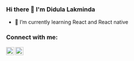 ### Hi there 👋 I'm Didula Lakminda

- 🌱 I’m currently learning React and React native

### Connect with me:

[<img align="left" alt="Didula-Lakminda | LinkedIn" width="22px" src="https://cdn.jsdelivr.net/npm/simple-icons@v3/icons/linkedin.svg" />][linkedin]
<!-- [<img align="left" alt="Didula-Lakminda | Twitter" width="22px" src="https://cdn.jsdelivr.net/npm/simple-icons@v3/icons/hackerank.svg" />][hackerank] -->
[<img align="left" alt="Didula-Lakminda | Facebook" width="22px" src="https://cdn.jsdelivr.net/npm/simple-icons@v3/icons/facebook.svg" />][facebook]
<!-- [<img align="left" alt="Didula-Lakminda | Instagram" width="22px" src="https://cdn.jsdelivr.net/npm/simple-icons@v3/icons/instagram.svg" />][instagram] -->

</br>
</br>
</br>
<!-- 
[![Tharusha's github stats](https://github-readme-stats.vercel.app/api?username=Didula-Lakminda)](https://github.com/Didula-Lakminda/github-readme-stats)

[![Top Langs](https://github-readme-stats.vercel.app/api/top-langs/?username=Didula-Lakminda)](https://github.com/Didula-Lakminda/github-readme-stats) -->

[linkedin]: https://www.linkedin.com/in/didula-lakminda/
[facebook]: https://www.facebook.com/dmax.lakminda/
<!-- [hackerank]: https://www.hackerrank.com/didulalakminda31

<br />



